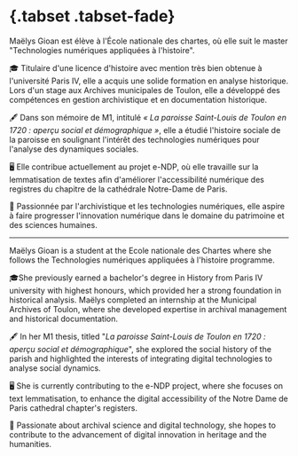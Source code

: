 # {.tabset .tabset-fade}

Maëlys Gioan est élève à l'École nationale des chartes, où elle suit le master "Technologies numériques appliquées à l'histoire". 


🎓 Titulaire d'une licence d'histoire avec mention très bien obtenue à l'université Paris IV, elle a acquis une solide formation en analyse historique. Lors d'un stage aux Archives municipales de Toulon, elle a développé des compétences en gestion archivistique et en documentation historique.  

🖋️ Dans son mémoire de M1, intitulé *« La paroisse Saint-Louis de Toulon en 1720 : aperçu social et démographique »*, elle a étudié l'histoire sociale de la paroisse en soulignant l'intérêt des technologies numériques pour l'analyse des dynamiques sociales. 

🖥️ Elle contribue actuellement au projet e-NDP, où elle travaille sur la lemmatisation de textes afin d'améliorer l'accessibilité numérique des registres du chapitre de la cathédrale Notre-Dame de Paris.  

💫 Passionnée par l'archivistique et les technologies numériques, elle aspire à faire progresser l'innovation numérique dans le domaine du patrimoine et des sciences humaines.

---

Maëlys Gioan is a student at the Ecole nationale des Chartes where she follows the Technologies numériques appliquées à l'histoire programme.

🎓She previously earned a bachelor's degree in History from Paris IV university with highest honours, which provided her a strong foundation in historical analysis. Maëlys completed an internship at the Municipal Archives of Toulon, where she developed expertise in archival management and historical documentation. 

🖋️ In her M1 thesis, titled "_La paroisse Saint-Louis de Toulon en 1720 : aperçu social et démographique_", she explored the social history of the parish and highlighted the interests of integrating digital technologies to analyse social dynamics.

🖥️ She is currently contributing to the e-NDP project, where she focuses on text lemmatisation, to enhance the digital accessibility of the Notre Dame de Paris cathedral chapter's registers.

💫 Passionate about archival science and digital technology, she hopes to contribute to the advancement of digital innovation in heritage and the humanities.

